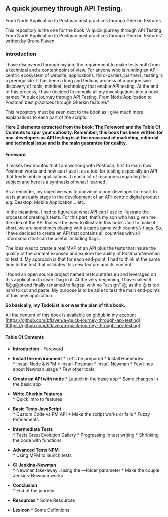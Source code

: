 ##  A quick journey through API Testing. 
From Node Application to Postman best practices through Gherkin features


This repository is the one for the book "A quick journey through API Testing. From Node Application to Postman best practices through Gherkin features" written by Bruno Flaven.

### Introduction

I have discovered through my job, the requirement to make tests both from a technical and a content point of view. For anyone who is running an API centric ecosystem of website, applications, third-parties, partners, testing is a prerequisite. It has been a long and tedious process of a progressive discovery of tools, mindset, technology that enable API testing. At the end of this process, I have decided to compile all my investigations into a book named "A quick journey through API Testing. From Node Application to Postman best practices through Gherkin features"


This repository must be seen next to the book as I give much more explanations to each part of the scripts.

**Here 2 elements extracted from the book: The Foreword and the Table Of Contents to spur your curiosity. Remember, this book has been written for non-developers as API testing is at the crossroad of marketing, editorial and technical issue and is the main guarantee for quality.**

#### Foreword

It makes few months that I am working with Postman, first to learn how Postman works and how can I use it as a tool for testing especially an API that feeds mobile applications. I read a lot of resources regarding this subject and here is a synthesis of what I learned.

As a reminder, my objective was to convince a non-developer to resort to tests at an early stage in the development of an API-centric digital product e.g. Desktop, Mobile Application… etc. 

In the meantime, I had to figure out what API can I use to illustrate the process of creating’s tests. For this part, that’s my son who has given me the idea of the API that will be used to illustrate this book. Just to make it short, we are sometimes playing with a cards game with country’s flags. So, I have decided to create an API that contains all countries with all information that can be useful including flags.

The idea was to create a real MVP of an API plus the tests that insure the quality of the content exposed and explore the ability of Postman/Newman to test it. My approach is that for each end-point, I had to think at the same time to the test that validates this new feature and its content.

I found an open source project named restcountries.eu and leveraged on this application to insert flag in it. At the very beginning, I have called it fl@g@pi and finally renamed to flagapi with no "at sign" @, as the @ is too hard to cut and paste. My purpose is to be able to test the main end-points of this new application.

**So basically, my TodoList is or was the plan of this book.**

All the content of this book is available on github in my account 
[https://github.com/bflaven/a-quick-journey-through-api-testing](https://github.com/bflaven/a-quick-journey-through-api-testing)

#### Table Of Contents

- **Introduction**
        - Foreword

- **Install the environment**
        * Let's be prepared
        * Install Homebrew       
        * Install Node & NPM
        * Install Postman
        * Install Newman 
        * Few lines about Newman usage
        * Few other tools

- **Create an API with node** 
        * Launch in the basic app
        * Some changes in the basic app

- **Write Gherkin Features**  
        * Quick intro to features

- **Basic Tests JavaScript**  
        * Custom Code vs PM API
        * Make the script works or fails
        * Fuzzy Refinements

- **Intermediate Tests**      
        * Tests Great Evolution Gallery
        * Progressing in test writing
        * Shrinking the code with functions     

- **Advanced Tests NPM**      
        * Using MPM to launch tests      

- **CI Jenkins-Newman**       
        * Newman take-away : using the —folder parameter
        * Make the couple Jenkins-Newman works  

- **Conclusion**      
        * End of the journey    

- **Resources**
        * Some Resources

- **Lexicon**
        * Some Definitions


